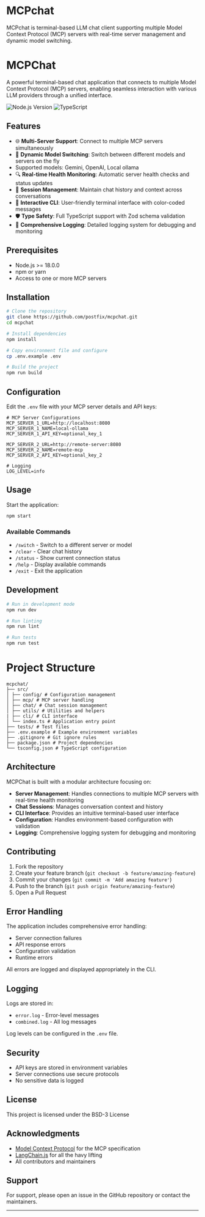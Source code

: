 # MCPchat
MCPchat is terminal-based LLM chat client supporting multiple Model Context Protocol (MCP) servers with real-time server management and dynamic model switching.

# MCPChat

A powerful terminal-based chat application that connects to multiple Model Context Protocol (MCP) servers, enabling seamless interaction with various LLM providers through a unified interface.

![Node.js Version](https://img.shields.io/badge/node-%3E%3D18.0.0-brightgreen)
![TypeScript](https://img.shields.io/badge/TypeScript-5.3.2-blue)


## Features

- 🌐 **Multi-Server Support**: Connect to multiple MCP servers simultaneously
- 🔄 **Dynamic Model Switching**: Switch between different models and servers on the fly
- Supported models: Gemini, OpenAI, Local ollama
- 🔍 **Real-time Health Monitoring**: Automatic server health checks and status updates
- 💾 **Session Management**: Maintain chat history and context across conversations
- 🎨 **Interactive CLI**: User-friendly terminal interface with color-coded messages
- 🛡️ **Type Safety**: Full TypeScript support with Zod schema validation
- 📝 **Comprehensive Logging**: Detailed logging system for debugging and monitoring

## Prerequisites

- Node.js >= 18.0.0
- npm or yarn
- Access to one or more MCP servers

## Installation

```bash
# Clone the repository
git clone https://github.com/postfix/mcpchat.git
cd mcpchat

# Install dependencies
npm install

# Copy environment file and configure
cp .env.example .env

# Build the project
npm run build
```
## Configuration

Edit the `.env` file with your MCP server details and API keys:

```env
# MCP Server Configurations
MCP_SERVER_1_URL=http://localhost:8080
MCP_SERVER_1_NAME=local-ollama
MCP_SERVER_1_API_KEY=optional_key_1

MCP_SERVER_2_URL=http://remote-server:8080
MCP_SERVER_2_NAME=remote-mcp
MCP_SERVER_2_API_KEY=optional_key_2

# Logging
LOG_LEVEL=info
```

## Usage

Start the application:

```bash
npm start
```

### Available Commands

- `/switch` - Switch to a different server or model
- `/clear` - Clear chat history
- `/status` - Show current connection status
- `/help` - Display available commands
- `/exit` - Exit the application

## Development

```bash
# Run in development mode
npm run dev

# Run linting
npm run lint

# Run tests
npm run test
```
# Project Structure
```
mcpchat/
├── src/
│ ├── config/ # Configuration management
│ ├── mcp/ # MCP server handling
│ ├── chat/ # Chat session management
│ ├── utils/ # Utilities and helpers
| ├── cli/ # CLI interface
│ └── index.ts # Application entry point
├── tests/ # Test files
├── .env.example # Example environment variables
├── .gitignore # Git ignore rules
├── package.json # Project dependencies
└── tsconfig.json # TypeScript configuration
```

## Architecture

MCPChat is built with a modular architecture focusing on:

- **Server Management**: Handles connections to multiple MCP servers with real-time health monitoring
- **Chat Sessions**: Manages conversation context and history
- **CLI Interface**: Provides an intuitive terminal-based user interface
- **Configuration**: Handles environment-based configuration with validation
- **Logging**: Comprehensive logging system for debugging and monitoring

## Contributing

1. Fork the repository
2. Create your feature branch (`git checkout -b feature/amazing-feature`)
3. Commit your changes (`git commit -m 'Add amazing feature'`)
4. Push to the branch (`git push origin feature/amazing-feature`)
5. Open a Pull Request

## Error Handling

The application includes comprehensive error handling:

- Server connection failures
- API response errors
- Configuration validation
- Runtime errors

All errors are logged and displayed appropriately in the CLI.

## Logging

Logs are stored in:
- `error.log` - Error-level messages
- `combined.log` - All log messages

Log levels can be configured in the `.env` file.

## Security

- API keys are stored in environment variables
- Server connections use secure protocols
- No sensitive data is logged

## License

This project is licensed under the BSD-3 License 

 ## Acknowledgments

- [Model Context Protocol](https://github.com/model-context-protocol) for the MCP specification
- [LangChain.js](https://js.langchain.com/) for all the havy lifting
- All contributors and maintainers

## Support

For support, please open an issue in the GitHub repository or contact the maintainers.

---
